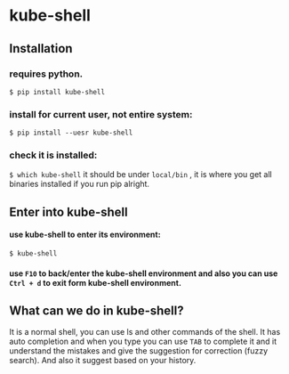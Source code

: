 # kube-shell

## Installation
### requires python.
` $ pip install kube-shell `

### install for current user, not entire system:
` $ pip install --uesr kube-shell `

### check it is installed:
` $ which kube-shell `
it should be under `local/bin` , it is where you get all binaries installed if you run pip alright.

## Enter into kube-shell
#### use kube-shell to enter its environment:
` $ kube-shell `
#### use `F10` to back/enter the kube-shell environment and also you can use ` Ctrl + d ` to exit form kube-shell environment.

## What can we do in kube-shell?
It is a normal shell, you can use ls and other commands of the shell. It has auto completion and when you type you can use `TAB` to complete it and it understand the mistakes and give the suggestion for correction (fuzzy search). And also it suggest based on your history.
